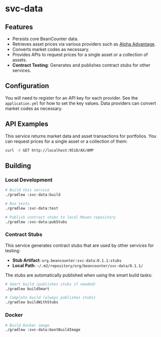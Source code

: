 # svc-data

## Features

- Persists core BeanCounter data.
- Retrieves asset prices via various providers such
  as [Alpha Advantage](https://www.alphavantage.co/documentation/).
- Converts market codes as necessary.
- Provides APIs to request prices for a single asset or a collection of assets.
- **Contract Testing**: Generates and publishes contract stubs for other services.

## Configuration

You will need to register for an API key for each provider.
See the `application.yml` for how to set the key values.
Data providers can convert market codes as necessary.

## API Examples

This service returns market data and asset transactions for portfolios.
You can request prices for a single asset or a collection of them:

```bash
curl -X GET http://localhost:9510/AX/AMP
```

## Building

### Local Development

```bash
# Build this service
./gradlew :svc-data:build

# Run tests
./gradlew :svc-data:test

# Publish contract stubs to local Maven repository
./gradlew :svc-data:pubStubs
```

### Contract Stubs

This service generates contract stubs that are used by other services for testing:

- **Stub Artifact**: `org.beancounter:svc-data:0.1.1:stubs`
- **Local Path**: `~/.m2/repository/org/beancounter/svc-data/0.1.1/`

The stubs are automatically published when using the smart build tasks:

```bash
# Smart build (publishes stubs if needed)
./gradlew buildSmart

# Complete build (always publishes stubs)
./gradlew buildWithStubs
```

### Docker

```bash
# Build Docker image
./gradlew :svc-data:bootBuildImage
```
